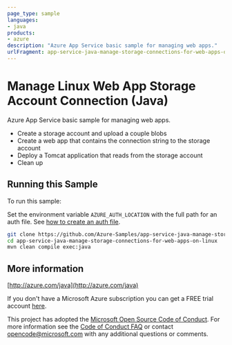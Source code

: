 ```yaml
---
page_type: sample
languages:
- java
products:
- azure
description: "Azure App Service basic sample for managing web apps."
urlFragment: app-service-java-manage-storage-connections-for-web-apps-on-linux
---
```


# Manage Linux Web App Storage Account Connection (Java)


  Azure App Service basic sample for managing web apps.
   - Create a storage account and upload a couple blobs
   - Create a web app that contains the connection string to the storage account
   - Deploy a Tomcat application that reads from the storage account
   - Clean up
 

## Running this Sample

To run this sample:

Set the environment variable `AZURE_AUTH_LOCATION` with the full path for an auth file. See [how to create an auth file](https://github.com/Azure/azure-libraries-for-java/blob/master/AUTH.md).

```bash
git clone https://github.com/Azure-Samples/app-service-java-manage-storage-connections-for-web-apps-on-linux.git
cd app-service-java-manage-storage-connections-for-web-apps-on-linux
mvn clean compile exec:java
```

## More information

[http://azure.com/java](http://azure.com/java)

If you don't have a Microsoft Azure subscription you can get a FREE trial account [here](http://go.microsoft.com/fwlink/?LinkId=330212).

This project has adopted the [Microsoft Open Source Code of Conduct](https://opensource.microsoft.com/codeofconduct/). For more information see the [Code of Conduct FAQ](https://opensource.microsoft.com/codeofconduct/faq/) or contact [opencode@microsoft.com](mailto:opencode@microsoft.com) with any additional questions or comments.
